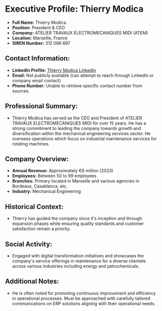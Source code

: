 # Executive Profile: Thierry Modica

- **Full Name:** Thierry Modica
- **Position:** President & CEO
- **Company:** ATELIER TRAVAUX ELECTROMECANIQUES MIDI (ATEM)
- **Location:** Marseille, France
- **SIREN Number:** 312 086 697

## Contact Information:
- **LinkedIn Profile:** [Thierry Modica LinkedIn](https://fr.linkedin.com/in/thierry-modica-52684b21)
- **Email:** Not publicly available (can attempt to reach through LinkedIn or company email contact)
- **Phone Number:** Unable to retrieve specific contact number from sources.

## Professional Summary:
- Thierry Modica has served as the CEO and President of ATELIER TRAVAUX ELECTROMECANIQUES MIDI for over 15 years. He has a strong commitment to leading the company towards growth and diversification within the mechanical engineering services sector. He oversees operations which focus on industrial maintenance services for rotating machines.

## Company Overview:
- **Annual Revenue:** Approximately €8 million (2023)
- **Employees:** Between 50 to 99 employees
- **Branches:** Primary located in Marseille and various agencies in Bordeaux, Casablanca, etc.
- **Industry:** Mechanical Engineering

## Historical Context:
- Thierry has guided the company since it's inception and through expansion phases while ensuring quality standards and customer satisfaction remain a priority. 

## Social Activity:
- Engaged with digital transformation initiatives and showcases the company's service offerings in maintenance for a diverse clientele across various industries including energy and petrochemicals.

## Additional Notes:
- He is often noted for promoting continuous improvement and efficiency in operational processes. Must be approached with carefully tailored communications on ERP solutions aligning with their operational needs.
```